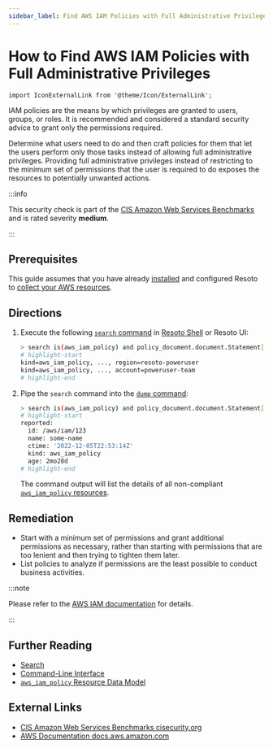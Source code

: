 ```yaml
---
sidebar_label: Find AWS IAM Policies with Full Administrative Privileges
---
```


# How to Find AWS IAM Policies with Full Administrative Privileges

```mdx-code-block
import IconExternalLink from '@theme/Icon/ExternalLink';
```

IAM policies are the means by which privileges are granted to users, groups, or roles. It is recommended and considered a standard security advice to grant only the permissions required.

Determine what users need to do and then craft policies for them that let the users perform only those tasks instead of allowing full administrative privileges. Providing full administrative privileges instead of restricting to the minimum set of permissions that the user is required to do exposes the resources to potentially unwanted actions.

:::info

This security check is part of the [CIS Amazon Web Services Benchmarks](https://cisecurity.org/benchmark/amazon_web_services) and is rated severity **medium**.

:::

## Prerequisites

This guide assumes that you have already [installed](../../../getting-started/install-resoto/index.md) and configured Resoto to [collect your AWS resources](../../../how-to-guides/data-sources/collect-aws-resource-data.md).

## Directions

1. Execute the following [`search` command](../../../reference/cli/search-commands/search.md) in [Resoto Shell](../../../reference/components/shell.md) or Resoto UI:

   ```bash
   > search is(aws_iam_policy) and policy_document.document.Statement[*].{Effect=Allow and (Action="*" and Resource="*")} and policy_attachment_count>0
   # highlight-start
   ​kind=aws_iam_policy, ..., region=resoto-poweruser
   ​kind=aws_iam_policy, ..., account=poweruser-team
   # highlight-end
   ```

2. Pipe the `search` command into the [`dump` command](../../../reference/cli/format-commands/dump.md):

   ```bash
   > search is(aws_iam_policy) and policy_document.document.Statement[*].{Effect=Allow and (Action="*" and Resource="*")} and policy_attachment_count>0 | dump
   # highlight-start
   ​reported:
   ​  id: /aws/iam/123
   ​  name: some-name
   ​  ctime: '2022-12-05T22:53:14Z'
   ​  kind: aws_iam_policy
   ​  age: 2mo28d
   # highlight-end
   ```

   The command output will list the details of all non-compliant [`aws_iam_policy` resources](../../../reference/unified-data-model/aws.md#aws_iam_policy).

## Remediation

- Start with a minimum set of permissions and grant additional permissions as necessary, rather than starting with permissions that are too lenient and then trying to tighten them later.
- List policies to analyze if permissions are the least possible to conduct business activities.

:::note

Please refer to the [AWS IAM documentation](https://docs.aws.amazon.com/IAM/latest/UserGuide/best-practices.html) for details.

:::

## Further Reading

- [Search](../../../reference/search/index.md)
- [Command-Line Interface](../../../reference/cli/index.md)
- [`aws_iam_policy` Resource Data Model](../../../reference/unified-data-model/aws.md#aws_iam_policy)

## External Links

- [CIS Amazon Web Services Benchmarks <span class="badge badge--secondary" aria-hidden="true">cisecurity.org <IconExternalLink width="10" height="10" /></span>](https://cisecurity.org/benchmark/amazon_web_services)
- [AWS Documentation <span class="badge badge--secondary" aria-hidden="true">docs.aws.amazon.com <IconExternalLink width="10" height="10" /></span>](https://docs.aws.amazon.com/IAM/latest/UserGuide/best-practices.html)
